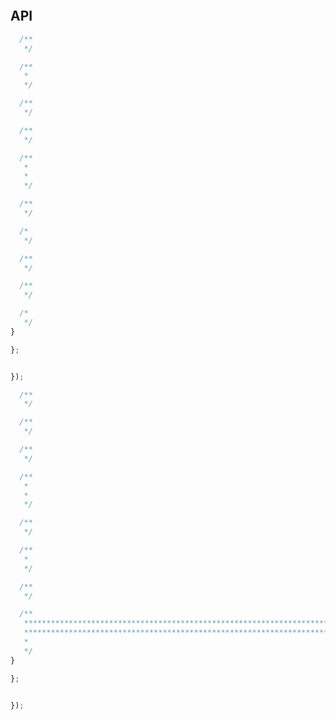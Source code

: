 

</p>







```sh
```

## API




```ts
  /**
   */

  /**
   *
   */

  /**
   */

  /**
   */

  /**
   *
   *
   */

  /**
   */

  /*
   */

  /**
   */

  /**
   */

  /*
   */
}

};

```


```js

});
```



```ts
  /**
   */

  /**
   */

  /**
   */

  /**
   *
   *
   */

  /**
   */

  /**
   *
   */

  /**
   */

  /**
   ***************************************************************************************
   ***************************************************************************************
   *
   */
}

};

```


```js

});
```






















